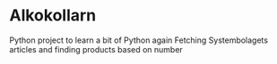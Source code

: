 # Alkokollarn
Python project to learn a bit of Python again
Fetching Systembolagets articles and finding products based on number
